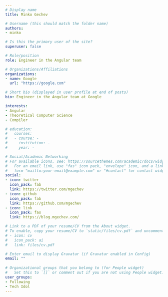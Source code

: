```yaml
---
# Display name
title: Minko Gechev

# Username (this should match the folder name)
authors:
- minko

# Is this the primary user of the site?
superuser: false

# Role/position
role: Engineer in the Angular team

# Organizations/Affiliations
organizations:
- name: Google
  url: "https://google.com"

# Short bio (displayed in user profile at end of posts)
bio: Engineer in the Angular team at Google

interests:
- Angular
- Theoretical Computer Science
- Compiler

# education:
#   courses:
#   - course: -
#     institution: -
#     year: -

# Social/Academic Networking
# For available icons, see: https://sourcethemes.com/academic/docs/widgets/#icons
#   For an email link, use "fas" icon pack, "envelope" icon, and a link in the
#   form "mailto:your-email@example.com" or "#contact" for contact widget.
social:
- icon: twitter
  icon_pack: fab
  link: https://twitter.com/mgechev
- icon: github
  icon_pack: fab
  link: https://github.com/mgechev
- icon: link
  icon_pack: fas
  link: https://blog.mgechev.com/

# Link to a PDF of your resume/CV from the About widget.
# To enable, copy your resume/CV to `static/files/cv.pdf` and uncomment the lines below.  
# - icon: cv
#   icon_pack: ai
#   link: files/cv.pdf

# Enter email to display Gravatar (if Gravatar enabled in Config)
email: ""
  
# Organizational groups that you belong to (for People widget)
#   Set this to `[]` or comment out if you are not using People widget.  
user_groups:
- Following
- Tech Idol
---
```

<!-- Engineer in the Angular team at Google
Awarded by Google and the President of Bulgaria for the impact of my open source projects
Based in San Francisco, California 🇺🇸 and Sofia, Bulgaria 🇧🇬
Read my story
You can contact me at minko at gechev dot io -->

